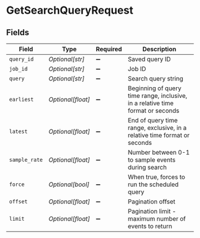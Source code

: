 # GetSearchQueryRequest


## Fields

| Field                                                                          | Type                                                                           | Required                                                                       | Description                                                                    |
| ------------------------------------------------------------------------------ | ------------------------------------------------------------------------------ | ------------------------------------------------------------------------------ | ------------------------------------------------------------------------------ |
| `query_id`                                                                     | *Optional[str]*                                                                | :heavy_minus_sign:                                                             | Saved query ID                                                                 |
| `job_id`                                                                       | *Optional[str]*                                                                | :heavy_minus_sign:                                                             | Job ID                                                                         |
| `query`                                                                        | *Optional[str]*                                                                | :heavy_minus_sign:                                                             | Search query string                                                            |
| `earliest`                                                                     | *Optional[float]*                                                              | :heavy_minus_sign:                                                             | Beginning of query time range, inclusive, in a relative time format or seconds |
| `latest`                                                                       | *Optional[float]*                                                              | :heavy_minus_sign:                                                             | End of query time range, exclusive, in a relative time format or seconds       |
| `sample_rate`                                                                  | *Optional[float]*                                                              | :heavy_minus_sign:                                                             | Number between 0-1 to sample events during search                              |
| `force`                                                                        | *Optional[bool]*                                                               | :heavy_minus_sign:                                                             | When true, forces to run the scheduled query                                   |
| `offset`                                                                       | *Optional[float]*                                                              | :heavy_minus_sign:                                                             | Pagination offset                                                              |
| `limit`                                                                        | *Optional[float]*                                                              | :heavy_minus_sign:                                                             | Pagination limit - maximum number of events to return                          |